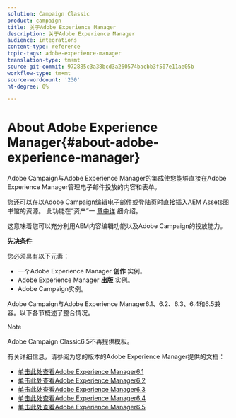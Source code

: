 ```yaml
---
solution: Campaign Classic
product: campaign
title: 关于Adobe Experience Manager
description: 关于Adobe Experience Manager
audience: integrations
content-type: reference
topic-tags: adobe-experience-manager
translation-type: tm+mt
source-git-commit: 972885c3a38bcd3a260574bacbb3f507e11ae05b
workflow-type: tm+mt
source-wordcount: '230'
ht-degree: 0%

---
```



# About Adobe Experience Manager{#about-adobe-experience-manager}

Adobe Campaign与Adobe Experience Manager的集成使您能够直接在Adobe Experience Manager管理电子邮件投放的内容和表单。

您还可以在以Adobe Campaign编辑电子邮件或登陆页时直接插入AEM Assets图书馆的资源。 此功能在“资产”一 [章中详](../../integrations/using/sharing-assets-with-adobe-experience-cloud.md) 细介绍。

这意味着您可以充分利用AEM内容编辑功能以及Adobe Campaign的投放能力。

**先决条件**

您必须具有以下元素：

* 一个Adobe Experience Manager **创作** 实例。
* Adobe Experience Manager **出版** 实例。
* Adobe Campaign实例。

Adobe Campaign与Adobe Experience Manager6.1、6.2、6.3、6.4和6.5兼容。以下各节概述了整合情况。

>[!NOTE]
>
>Adobe Campaign Classic6.5不再提供模板。

有关详细信息，请参阅为您的版本的Adobe Experience Manager提供的文档：

* [单击此处查看Adobe Experience Manager6.1](https://docs.adobe.com/docs/en/aem/6-1/administer/integration/marketing-cloud/campaign/campaignonpremise.html)
* [单击此处查看Adobe Experience Manager6.2](https://docs.adobe.com/docs/en/aem/6-2/administer/integration/marketing-cloud/campaign/campaignonpremise.html)
* [单击此处查看Adobe Experience Manager6.3](https://helpx.adobe.com/experience-manager/6-3/sites/administering/using/campaignonpremise.html)
* [单击此处查看Adobe Experience Manager6.4](https://helpx.adobe.com/experience-manager/6-4/sites/administering/using/campaignonpremise.html)
* [单击此处查看Adobe Experience Manager6.5](https://helpx.adobe.com/experience-manager/6-5/sites/administering/using/campaignonpremise.html)
